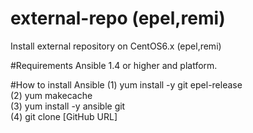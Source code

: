 # external-repo (epel,remi)
Install external repository on CentOS6.x (epel,remi)

#Requirements
Ansible 1.4 or higher and platform.

#How to install Ansible
 (1) yum install -y git epel-release<br>
 (2) yum makecache<br>
 (3) yum install -y ansible git<br>
 (4) git clone [GitHub URL]
